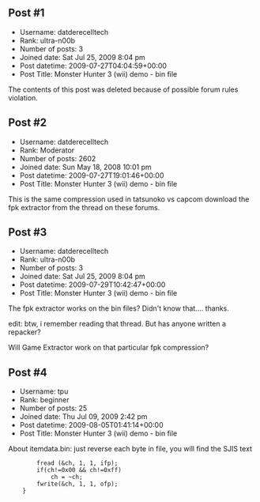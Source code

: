## Post #1
- Username: datderecelltech
- Rank: ultra-n00b
- Number of posts: 3
- Joined date: Sat Jul 25, 2009 8:04 pm
- Post datetime: 2009-07-27T04:04:59+00:00
- Post Title: Monster Hunter 3 (wii) demo - bin file

The contents of this post was deleted because of possible forum rules violation.
## Post #2
- Username: datderecelltech
- Rank: Moderator
- Number of posts: 2602
- Joined date: Sun May 18, 2008 10:01 pm
- Post datetime: 2009-07-27T19:01:46+00:00
- Post Title: Monster Hunter 3 (wii) demo - bin file

This is the same compression used in tatsunoko vs capcom download the fpk extractor from the thread on these forums.
## Post #3
- Username: datderecelltech
- Rank: ultra-n00b
- Number of posts: 3
- Joined date: Sat Jul 25, 2009 8:04 pm
- Post datetime: 2009-07-29T10:42:47+00:00
- Post Title: Monster Hunter 3 (wii) demo - bin file

The fpk extractor works on the bin files?  Didn't know that.... thanks.

edit: btw, i remember reading that thread. But has anyone written a repacker?

Will Game Extractor work on that particular fpk compression?
## Post #4
- Username: tpu
- Rank: beginner
- Number of posts: 25
- Joined date: Thu Jul 09, 2009 2:42 pm
- Post datetime: 2009-08-05T01:41:14+00:00
- Post Title: Monster Hunter 3 (wii) demo - bin file

About itemdata.bin:
just reverse each byte in file, you will find the SJIS text

```
		fread (&ch, 1, 1, ifp);
		if(ch!=0x00 && ch!=0xff)
			ch = ~ch;
		fwrite(&ch, 1, 1, ofp);
	}


```

